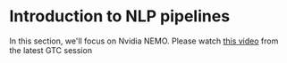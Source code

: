 # Introduction to NLP pipelines

In this section, we'll focus on Nvidia NEMO.  Please watch [this video](https://reg.rainfocus.com/flow/nvidia/nvidiagtc/ap2/page/sessioncatalog/session/16306252241800011mNB)
from the latest GTC session
